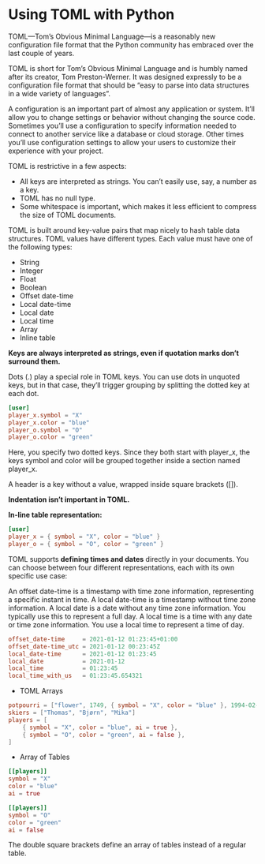 # Using TOML with Python

TOML—Tom’s Obvious Minimal Language—is a reasonably new configuration file format that the Python community has embraced over the last couple of years.

TOML is short for Tom’s Obvious Minimal Language and is humbly named after its creator, Tom Preston-Werner. It was designed expressly to be a configuration file format that should be “easy to parse into data structures in a wide variety of languages”.

A configuration is an important part of almost any application or system. It’ll allow you to change settings or behavior without changing the source code. Sometimes you’ll use a configuration to specify information needed to connect to another service like a database or cloud storage. Other times you’ll use configuration settings to allow your users to customize their experience with your project.

TOML is restrictive in a few aspects:

- All keys are interpreted as strings. You can’t easily use, say, a number as a key.
- TOML has no null type.
- Some whitespace is important, which makes it less efficient to compress the size of TOML documents.

TOML is built around key-value pairs that map nicely to hash table data structures. TOML values have different types. Each value must have one of the following types:

- String
- Integer
- Float
- Boolean
- Offset date-time
- Local date-time
- Local date
- Local time
- Array
- Inline table

**Keys are always interpreted as strings, even if quotation marks don’t surround them.**

Dots (.) play a special role in TOML keys. You can use dots in unquoted keys, but in that case, they’ll trigger grouping by splitting the dotted key at each dot.

```toml
[user]
player_x.symbol = "X"
player_x.color = "blue"
player_o.symbol = "O"
player_o.color = "green"
```

Here, you specify two dotted keys. Since they both start with player_x, the keys symbol and color will be grouped together inside a section named player_x.

A header is a key without a value, wrapped inside square brackets ([]).

**Indentation isn’t important in TOML.**

**In-line table representation:**

```toml
[user]
player_x = { symbol = "X", color = "blue" }
player_o = { symbol = "O", color = "green" }
```


TOML supports **defining times and dates** directly in your documents. You can choose between four different representations, each with its own specific use case:

An offset date-time is a timestamp with time zone information, representing a specific instant in time.
A local date-time is a timestamp without time zone information.
A local date is a date without any time zone information. You typically use this to represent a full day.
A local time is a time with any date or time zone information. You use a local time to represent a time of day.


```toml
offset_date-time     = 2021-01-12 01:23:45+01:00
offset_date-time_utc = 2021-01-12 00:23:45Z
local_date-time      = 2021-01-12 01:23:45
local_date           = 2021-01-12
local_time           = 01:23:45
local_time_with_us   = 01:23:45.654321
```

- TOML Arrays

```toml
potpourri = ["flower", 1749, { symbol = "X", color = "blue" }, 1994-02-14]
skiers = ["Thomas", "Bjørn", "Mika"]
players = [
    { symbol = "X", color = "blue", ai = true },
    { symbol = "O", color = "green", ai = false },
]
```

- Array of Tables

```toml
[[players]]
symbol = "X"
color = "blue"
ai = true

[[players]]
symbol = "O"
color = "green"
ai = false
```

The double square brackets define an array of tables instead of a regular table. 

